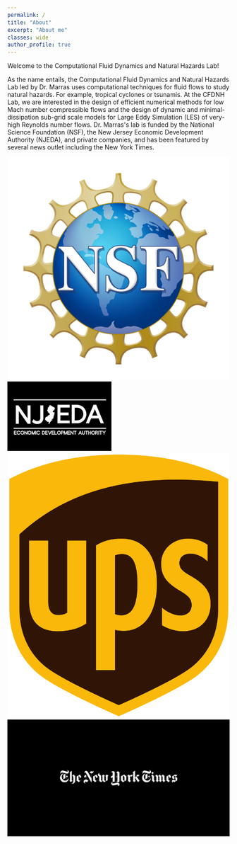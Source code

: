 ```yaml
---
permalink: /
title: "About"
excerpt: "About me"
classes: wide
author_profile: true
---
```


Welcome to the Computational Fluid Dynamics and Natural Hazards Lab!

As the name entails, the Computational Fluid Dynamics and Natural Hazards Lab led by Dr. Marras uses computational techniques for fluid flows to study natural hazards. For example, tropical cyclones or tsunamis. At the CFDNH Lab, we are interested in the design of efficient numerical methods for low Mach number compressible flows and the design of dynamic and minimal- dissipation sub-grid scale models for Large Eddy Simulation (LES) of very-high Reynolds number flows. 
Dr. Marras's lab is funded by the National Science Foundation (NSF), the New Jersey Economic Development Authority (NJEDA), and private companies, and has been featured by several news outlet including the New York Times.

![](../assets/logos/NSF.png)
![](../assets/logos/njeda.png)
![](../assets/logos/UPS.png)
![](../assets/logos/nyt.png)
